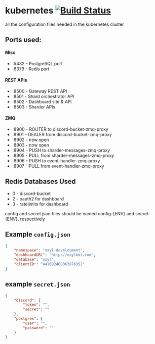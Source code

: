 # kubernetes [![Build Status](https://travis-ci.com/oxylbot/kubernetes.svg?branch=master)](https://travis-ci.com/oxylbot/kubernetes)
all the configuration files needed in the kubernetes cluster

## Ports used:
#### Misc
* :5432 - PostgreSQL port
* :6379 - Redis port
#### REST APIs
* :8500 - Gateway REST API
* :8501 - Shard orchestrator API
* :8502 - Dashboard site & API
* :8503 - Sharder APIs
#### ZMQ
* :8900 - ROUTER to discord-bucket-zmq-proxy
* :8901 - DEALER from discord-bucket-zmq-proxy
* :8902 - now open
* :8903 - now open
* :8904 - PUSH to sharder-messages-zmq-proxy
* :8905 - PULL from sharder-messages-zmq-proxy
* :8906 - PUSH to event-handler-zmq-proxy
* :8907 - PULL from event-handler-zmq-proxy

## Redis Databases Used
* 0 - discord-bucket
* 2 - oauth2 for dashboard
* 3 - ratelimits for dashboard

config and secret json files should be named config-{ENV} and secret-{ENV}, respectively

## Example `config.json`

```json
{
	"namespace": "oxyl-development",
	"dashboardURL": "http://oxylbot.com",
	"database": "oxyl",
	"clientID": "441692408363876352"
}
```

## example `secret.json`

```json
{
	"discord": {
		"token": "",
		"secret": ""
	},
	"postgres": {
		"user": "",
		"password": ""
	}
}
```